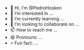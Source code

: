 - 👋 Hi, I’m @PedroHosken
- 👀 I’m interested in ...
- 🌱 I’m currently learning ...
- 💞️ I’m looking to collaborate on ...
- 📫 How to reach me ...
- 😄 Pronouns: ...
- ⚡ Fun fact: ...

<!---
PedroHosken/PedroHosken is a ✨ special ✨ repository because its `README.md` (this file) appears on your GitHub profile.
You can click the Preview link to take a look at your changes.
--->
